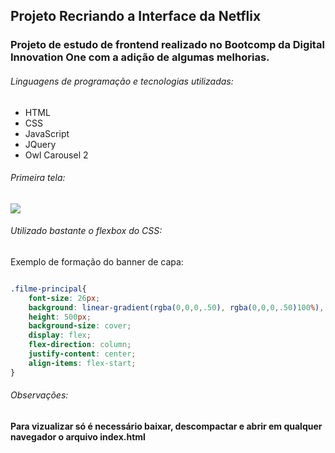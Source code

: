 ## Projeto Recriando a Interface da Netflix


### Projeto de estudo de frontend realizado no Bootcomp da Digital Innovation One com a adição de algumas melhorias.

###### Linguagens de programação e tecnologias utilizadas:
- HTML
- CSS
- JavaScript
- JQuery
- Owl Carousel 2

###### *Primeira tela:*

![](https://i.imgur.com/RIZFc86.png)

###### *Utilizado bastante o flexbox do CSS:*
Exemplo de formação do banner de capa:
```css

.filme-principal{
    font-size: 26px;
    background: linear-gradient(rgba(0,0,0,.50), rgba(0,0,0,.50)100%), url('../img/capa-01.jpg');
    height: 500px;
    background-size: cover;
    display: flex;
    flex-direction: column;
    justify-content: center;
    align-items: flex-start;
}
```

###### Observações:
**Para vizualizar só é necessário baixar, descompactar e abrir em qualquer navegador o arquivo index.html**
